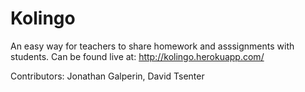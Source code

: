 Kolingo
=========
An easy way for teachers to share homework and asssignments with students.
Can be found live at: http://kolingo.herokuapp.com/ 

Contributors: Jonathan Galperin, David Tsenter
